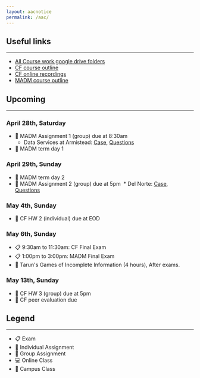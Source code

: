 ```yaml
---
layout: aacnotice
permalink: /aac/
---
```


## Useful links

----
* [All Course work google drive folders](https://drive.google.com/drive/u/1/folders/1mYYYbyB3R1y9sBMQAwEXjPEb63WUc4CH)
* [CF course outline](http://lms2.exchange.isb.edu/mod/resource/view.php?id=55100)
* [CF online recordings](https://drive.google.com/drive/folders/1X7yVbCScdB6gCNLyVEgFAQ7XfKT9nFCn)
* [MADM course outline](http://lms2.exchange.isb.edu/mod/resource/view.php?id=55425)

## Upcoming

----

### April 28th, Saturday
* :busts_in_silhouette: MADM Assignment 1 (group) due at 8:30am
  * Data Services at Armistead: [Case](http://lms2.exchange.isb.edu/mod/resource/view.php?id=55598), [Questions](http://lms2.exchange.isb.edu/mod/resource/view.php?id=55597)
* :school: MADM term day 1

### April 29th, Sunday
* :school: MADM term day 2
* :busts_in_silhouette: MADM Assignment 2 (group) due at 5pm
  * Del Norte: [Case](http://lms2.exchange.isb.edu/mod/resource/view.php?id=55600), [Questions](http://lms2.exchange.isb.edu/mod/resource/view.php?id=55599)
  
### May 4th, Sunday
* :bust_in_silhouette: CF HW 2 (individual) due at EOD

### May 6th, Sunday
* :clipboard: 9:30am to 11:30am: CF Final Exam
* :clipboard: 1:00pm to 3:00pm: MADM Final Exam
* :school: Tarun's Games of Incomplete Information (4 hours), After exams.

### May 13th, Sunday
* :busts_in_silhouette: CF HW 3 (group) due at 5pm
* :bust_in_silhouette: CF peer evaluation due


## Legend

----
* :clipboard: Exam
* :bust_in_silhouette: Individual Assignment
* :busts_in_silhouette: Group Assignment
* :computer: Online Class
* :school: Campus Class

